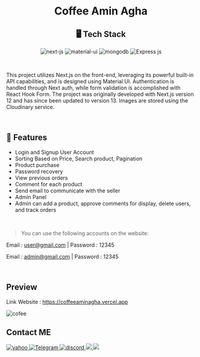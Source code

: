<h1 align="center">Coffee Amin Agha</h1>

<h2 align="center">🖥️ Tech Stack</h2>

<p align="center">
  <img src="https://img.shields.io/badge/Next.Js-3bc7bd?logo=next.js&style=for-the-badge&logoColor=black" alt="next-js" />
  <img alt="material-ui" src="https://img.shields.io/badge/MUI-%230081CB.svg?style=for-the-badge&logo=mui&logoColor=white"/>
  <img src="https://img.shields.io/badge/MongoDB-4EA94B?style=for-the-badge&logo=mongodb&logoColor=white" alt="mongodb" />
  <img alt="Express js" src="https://img.shields.io/badge/express.js-%23404d59.svg?style=for-the-badge&logo=express&logoColor=%2361DAFB"/>
</p>

<br/>

This project utilizes Next.js on the front-end, leveraging its powerful built-in API capabilities, and is designed using Material UI. Authentication is handled through Next auth, while form validation is accomplished with React Hook Form. The project was originally developed with Next.js version 12 and has since been updated to version 13. Images are stored using the Cloudinary service.

<br/>

## 🚀 Features
- Login and Signup User Account
- Sorting Based on Price, Search product, Pagination
- Product purchase
- Password recovery
- View previous orders
- Comment for each product
- Send email to communicate with the seller
- Admin Panel
- Admin can add a product, approve comments for display, delete users, and track orders

<br />

>You can use the following accounts on the website:

Email : user@gmail.com
| Password : 12345

Email : admin@gmail.com
| Password : 12345

<br/>

## Preview

Link Website : https://coffeeaminagha.vercel.app

![cofee](https://user-images.githubusercontent.com/96679661/230099666-919603d6-6f78-48ba-915d-46b69a89342e.png)

## Contact ME

<a href="mailto:aminbabaei_dev@yahoo.com">
    <img alt="yahoo" src="https://img.shields.io/badge/Yahoo!-6001D2?style=for-the-badge&logo=Yahoo!&logoColor=white)" />
</a>
<a href="https://www.linkedin.com/in/amin-babaei">
    <img alt="Telegram" src="https://img.shields.io/badge/linkedin-%230077B5.svg?style=for-the-badge&logo=linkedin&logoColor=white" />
</a>
<a href="https://discordapp.com/users/294545480799485952">
    <img alt="discord" src="https://img.shields.io/badge/Discord-%235865F2.svg?style=for-the-badge&logo=discord&logoColor=white" />
</a>
<a href="https://wa.me/989935679611">
    <img src="https://img.shields.io/badge/WhatsApp-25D366?style=for-the-badge&logo=whatsapp&logoColor=white"/>
</a>
<a href="https://telegram.me/am_front">
    <img src="https://img.shields.io/badge/Telegram-2CA5E0?style=for-the-badge&logo=telegram&logoColor=white"/>
</a>
